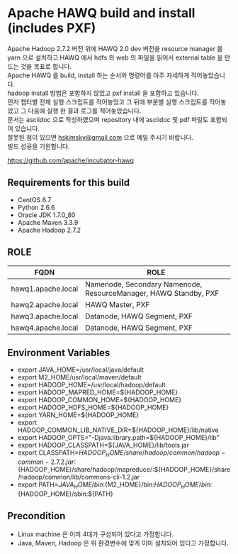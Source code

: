 # Apache HAWQ build and install (includes PXF)

Apache Hadoop 2.7.2 버전 위에 HAWQ 2.0 dev 버전을 resource manager 를 yarn 으로 설치하고 HAWQ 에서 hdfs 와 web 의 파일을 읽어서 external table 을 만드는 것을 목표로 합니다.  
Apache HAWQ 를 build, install 하는 순서와 명령어를 아주 자세하게 적어놓았습니다.  
hadoop install 방법은 포함하지 않았고 pxf install 을 포함하고 있습니다.  
먼저 챕터별 전체 실행 스크립트를 적어놓았고 그 뒤에 부분별 실행 스크립트를 적어놓았고 그 다음에 실행 한 결과 로그를 적어놓았습니다.  
문서는 asciidoc 으로 작성하였으며 repository 내에 asciidoc 및 pdf 파일도 포함되어 있습니다.  
잘못된 점이 있으면 hskimsky@gmail.com 으로 메일 주시기 바랍니다.  
빌드 성공을 기원합니다.

https://github.com/apache/incubator-hawq

## Requirements for this build

* CentOS 6.7
* Python 2.6.6
* Oracle JDK 1.7.0_80
* Apache Maven 3.3.9
* Apache Hadoop 2.7.2

## ROLE

|FQDN               |ROLE   |
|-------------------|-------|
|hawq1.apache.local |Namenode, Secondary Namenode, ResourceManager, HAWQ Standby, PXF|
|hawq2.apache.local |HAWQ Master, PXF|
|hawq3.apache.local |Datanode, HAWQ Segment, PXF|
|hawq4.apache.local |Datanode, HAWQ Segment, PXF|

## Environment Variables
* export JAVA_HOME=/usr/local/java/default
* export M2_HOME/usr/local/maven/default
* export HADOOP_HOME=/usr/local/hadoop/default
* export HADOOP_MAPRED_HOME=${HADOOP_HOME}
* export HADOOP_COMMON_HOME=${HADOOP_HOME}
* export HADOOP_HDFS_HOME=${HADOOP_HOME}
* export YARN_HOME=${HADOOP_HOME}
* export HADOOP_COMMON_LIB_NATIVE_DIR=${HADOOP_HOME}/lib/native
* export HADOOP_OPTS="-Djava.library.path=${HADOOP_HOME}/lib"
* export HADOOP_CLASSPATH=${JAVA_HOME}/lib/tools.jar
* export CLASSPATH=${HADOOP_HOME}/share/hadoop/common/hadoop-common-2.7.2.jar:${HADOOP_HOME}/share/hadoop/mapreduce/:${HADOOP_HOME}/share/hadoop/common/lib/commons-cli-1.2.jar
* export PATH=${JAVA_HOME}/bin:${M2_HOME}/bin:${HADOOP_HOME}/bin:${HADOOP_HOME}/sbin:${PATH}

## Precondition

* Linux machine 은 이미 4대가 구성되어 있다고 가정합니다.
* Java, Maven, Hadoop 은 위 환경변수에 맞게 이미 설치되어 있다고 가정합니다.
